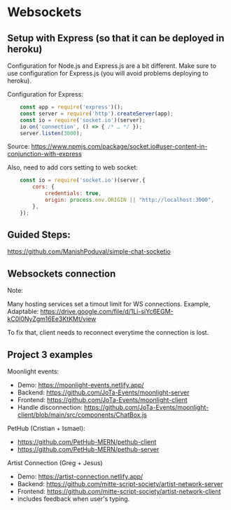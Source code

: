 # Websockets


## Setup with Express (so that it can be deployed in heroku)

Configuration for Node.js and Express.js are a bit different.
Make sure to use configuration for Express.js (you will avoid problems deploying to heroku).


Configuration for Express:


```js
    const app = require('express')();
    const server = require('http').createServer(app);
    const io = require('socket.io')(server);
    io.on('connection', () => { /* … */ });
    server.listen(3000);
```

Source: https://www.npmjs.com/package/socket.io#user-content-in-conjunction-with-express



Also, need to add cors setting to web socket:

```js
    const io = require('socket.io')(server,{
        cors: {
            credentials: true,
            origin: process.env.ORIGIN || "http://localhost:3000",
        },
    });
```




## Guided Steps:

https://github.com/ManishPoduval/simple-chat-socketio






## Websockets connection

Note: 

Many hosting services set a timout limit for WS connections.
Example, Adaptable: https://drive.google.com/file/d/1Li-siYc6EGM-kC0l0NyZgm16Ee3KtKMt/view

To fix that, client needs to reconnect everytime the connection is lost.




## Project 3 examples

Moonlight events:
- Demo: https://moonlight-events.netlify.app/
- Backend: https://github.com/JoTa-Events/moonlight-server
- Frontend: https://github.com/JoTa-Events/moonlight-client
- Handle disconnection: https://github.com/JoTa-Events/moonlight-client/blob/main/src/components/ChatBox.js


PetHub (Cristian + Ismael):
- https://github.com/PetHub-MERN/pethub-client
- https://github.com/PetHub-MERN/pethub-server


Artist Connection (Greg + Jesus)
- Demo: https://artist-connection.netlify.app/
- Backend: https://github.com/mitte-script-society/artist-network-server
- Frontend: https://github.com/mitte-script-society/artist-network-client
- includes feedback when user's typing.

